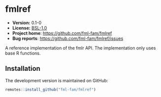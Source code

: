 # fmlref

* **Version:** 0.1-0
* **License:** [BSL-1.0](http://opensource.org/licenses/BSL-1.0)
* **Project home**: https://github.com/fml-fam/fmlref
* **Bug reports**: https://github.com/fml-fam/fmlref/issues


A reference implementation of the fmlr API. The implementation only uses base R functions.


## Installation

The development version is maintained on GitHub:

```r
remotes::install_github("fml-fam/fmlref")
```
